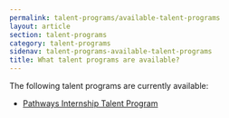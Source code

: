 ```yaml
---
permalink: talent-programs/available-talent-programs
layout: article
section: talent-programs
category: talent-programs
sidenav: talent-programs-available-talent-programs
title: What talent programs are available?
---
```


The following talent programs are currently available:
<ul>
<li>
<a href = "http://127.0.0.1:4000/ATP-Support/pathways-internship-talent-program/"> Pathways Internship Talent Program <a/>
